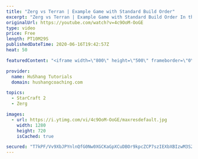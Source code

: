 ```yaml
---
title: "Zerg vs Terran | Example Game with Standard Build Order"
excerpt: "Zerg vs Terran | Example Game with Standard Build Order In this guide we learn how to defend early Terran attacks.  Coaching -------------------------------------------------------------------------- Interested in Starcraft lessons? Check out my website! I would love to help you improve and reach your"
originalUrl: https://youtube.com/watch?v=4c9OoM-OoGE
type: video
price: Free
length: PT10M29S
publishedDateTime: 2020-06-16T19:42:57Z
heat: 50

featuredContent: "<iframe width=\"800\" height=\"500\" frameborder=\"0\" src=\"https://www.youtube.com/embed/4c9OoM-OoGE\" allow=\"accelerometer; autoplay; encrypted-media; gyroscope; picture-in-picture\" allowfullscreen></iframe>"

provider:
  name: HuShang Tutorials
  domain: hushangcoaching.com

topics:
  - StarCraft 2
  - Zerg

images:
  - url: https://i.ytimg.com/vi/4c9OoM-OoGE/maxresdefault.jpg
    width: 1280
    height: 720
    isCached: true

secured: "T7kPF/Vv9XbJPYnlnQfG0Nw0XGCKaGpXCuDBOr9kpcZCP7szIEXbXBIzwM3S2vFgqTAjeYTvCflfaKKQELszJoSplByuYcTMN4rLhEv0nU8iuHOtf34G/WGa1hjRJRhdOALGX99Uaa107D5Zr0NZlG2MZnMy4aleCh5FifX+m+C7ax7IRfzuqCYUugqQhwEIvZoCazXdx10QVzqUqRGkY0qYeaaueEwX5IXbuG0dmPCHTCHAzfhSwUXzLkYSbVL4h/OlF+FDMVJiQPaDfEtrHx9CzVpBiCQ1vZS7ePEnYYbK/T+wL0rrGYOhbkIBqFaSy+Fqv4LJA3ZDugYgGoM5Ecxugz1qUQJNNe3sCEccze449rGwaMN2BALT+6Fp4R30lw3x0uWh2UE+ByRJwpWHgFNZrDSXFIKcumSuS9RpQeE=;FKFliRIu8R09rZ4cC7g0uQ=="
---
```


